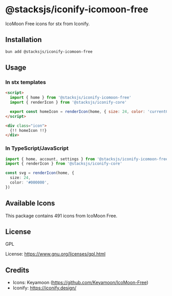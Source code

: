 # @stacksjs/iconify-icomoon-free

IcoMoon Free icons for stx from Iconify.

## Installation

```bash
bun add @stacksjs/iconify-icomoon-free
```

## Usage

### In stx templates

```html
<script>
  import { home } from '@stacksjs/iconify-icomoon-free'
  import { renderIcon } from '@stacksjs/iconify-core'

  export const homeIcon = renderIcon(home, { size: 24, color: 'currentColor' })
</script>

<div class="icon">
  {!! homeIcon !!}
</div>
```

### In TypeScript/JavaScript

```typescript
import { home, account, settings } from '@stacksjs/iconify-icomoon-free'
import { renderIcon } from '@stacksjs/iconify-core'

const svg = renderIcon(home, {
  size: 24,
  color: '#000000',
})
```

## Available Icons

This package contains 491 icons from IcoMoon Free.

## License

GPL

License: https://www.gnu.org/licenses/gpl.html

## Credits

- Icons: Keyamoon (https://github.com/Keyamoon/IcoMoon-Free)
- Iconify: https://iconify.design/
